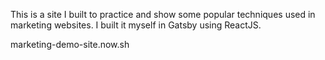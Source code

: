 This is a site I built to practice and show some popular techniques used in marketing websites. I built it myself in Gatsby using ReactJS. 

marketing-demo-site.now.sh

